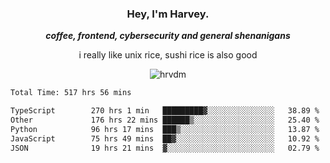 <div align="center">
    <h3> Hey, I'm Harvey.</h3>
    <p><i><b>coffee, frontend, cybersecurity and general shenanigans</b></i></p>
    <p>i really like unix rice, sushi rice is also good</p>
</div>

<p align="center">  <img src="https://komarev.com/ghpvc/?username=hrvdm&label=Views&color=252733&style=for-the-badge" alt="hrvdm" /> </p>

<!--START_SECTION:waka-->

```txt
Total Time: 517 hrs 56 mins

TypeScript        270 hrs 1 min   █████████▓░░░░░░░░░░░░░░░   38.89 %
Other             176 hrs 22 mins ██████▒░░░░░░░░░░░░░░░░░░   25.40 %
Python            96 hrs 17 mins  ███▒░░░░░░░░░░░░░░░░░░░░░   13.87 %
JavaScript        75 hrs 49 mins  ██▓░░░░░░░░░░░░░░░░░░░░░░   10.92 %
JSON              19 hrs 21 mins  ▓░░░░░░░░░░░░░░░░░░░░░░░░   02.79 %
```

<!--END_SECTION:waka-->
